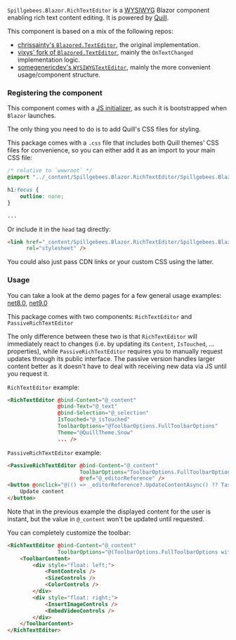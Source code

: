 `Spillgebees.Blazor.RichTextEditor` is a [WYSIWYG](https://en.wikipedia.org/wiki/WYSIWYG) Blazor component enabling rich text content editing. It is powered by [Quill](https://github.com/quilljs/quill).

This component is based on a mix of the following repos:

- [chrissainty's `Blazored.TextEditor`](https://github.com/Blazored/TextEditor), the original implementation.
- [vixys' fork of `Blazored.TextEditor`](https://github.com/Vixys/TextEditor), mainly the `OnTextChanged` implementation logic.
- [somegenericdev's `WYSIWYGTextEditor`](https://github.com/somegenericdev/WYSIWYGTextEditor), mainly the more convenient usage/component structure.

### Registering the component

This component comes with a [JS initializer](https://learn.microsoft.com/en-us/aspnet/core/blazor/fundamentals/startup?view=aspnetcore-8.0#javascript-initializers), as such it is bootstrapped when `Blazor` launches.

The only thing you need to do is to add Quill's CSS files for styling.

This package comes with a `.css` file that includes both Quill themes' CSS files for convenience, so you can either add it as an import to your main CSS file:

```css
/* relative to `wwwroot` */
@import "../_content/Spillgebees.Blazor.RichTextEditor/Spillgebees.Blazor.RichTextEditor.lib.module.css";

h1:focus {
    outline: none;
}

...
```

Or include it in the `head` tag directly:

```html
<link href="_content/Spillgebees.Blazor.RichTextEditor/Spillgebees.Blazor.RichTextEditor.lib.module.css"
      rel="stylesheet" />
```

You could also just pass CDN links or your custom CSS using the latter.

### Usage

You can take a look at the demo pages for a few general usage examples: [net8.0](https://spillgebees.github.io/Blazor.RichTextEditor/main/net8.0/), [net9.0](https://spillgebees.github.io/Blazor.RichTextEditor/main/net9.0/)

This package comes with two components: `RichTextEditor` and `PassiveRichTextEditor`

The only difference between these two is that `RichTextEditor` will immediately react to changes (i.e. by updating its `Content`, `IsTouched`, ... properties), while `PassiveRichTextEditor` requires you to manually request updates through its public interface. The passive version handles larger content better as it doesn't have to deal with receiving new data via JS until you request it.

`RichTextEditor` example:

```html
<RichTextEditor @bind-Content="@_content"
                @bind-Text="@_text"
                @bind-Selection="@_selection"
                IsTouched="@_isTouched"
                ToolbarOptions="@ToolbarOptions.FullToolbarOptions"
                Theme="@QuillTheme.Snow"
                ... />
```

`PassiveRichTextEditor` example:

```html
<PassiveRichTextEditor @bind-Content="@_content"
                       ToolbarOptions="ToolbarOptions.FullToolbarOptions"
                       @ref="@_editorReference" />
<button @onclick="@(() => _editorReference?.UpdateContentAsync() ?? Task.CompletedTask)">
    Update content
</button>
```

Note that in the previous example the displayed content for the user is instant, but the value in `@_content` won't be updated until requested.

You can completely customize the toolbar:

```html
<RichTextEditor @bind-Content="@_content"
                ToolbarOptions="@(ToolbarOptions.FullToolbarOptions with { Fonts = new List<string> { "Sans Serif", "RobotoMono" } })">
    <ToolbarContent>
        <div style="float: left;">
            <FontControls />
            <SizeControls />
            <ColorControls />
        </div>
        <div style="float: right;">
            <InsertImageControls />
            <EmbedVideoControls />
        </div>
    </ToolbarContent>
</RichTextEditor>
```
